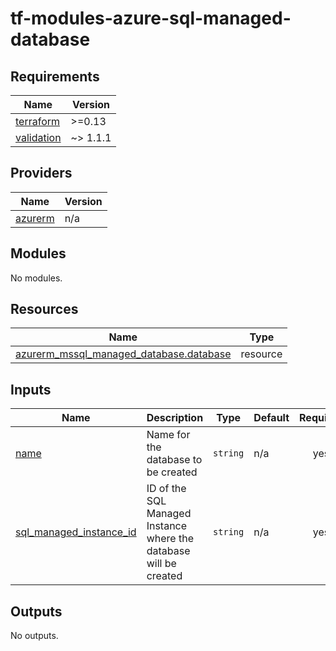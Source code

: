 # tf-modules-azure-sql-managed-database
<!-- BEGIN_TF_DOCS -->
## Requirements

| Name | Version |
|------|---------|
| <a name="requirement_terraform"></a> [terraform](#requirement\_terraform) | >=0.13 |
| <a name="requirement_validation"></a> [validation](#requirement\_validation) | ~> 1.1.1 |

## Providers

| Name | Version |
|------|---------|
| <a name="provider_azurerm"></a> [azurerm](#provider\_azurerm) | n/a |

## Modules

No modules.

## Resources

| Name | Type |
|------|------|
| [azurerm_mssql_managed_database.database](https://registry.terraform.io/providers/hashicorp/azurerm/latest/docs/resources/mssql_managed_database) | resource |

## Inputs

| Name | Description | Type | Default | Required |
|------|-------------|------|---------|:--------:|
| <a name="input_name"></a> [name](#input\_name) | Name for the database to be created | `string` | n/a | yes |
| <a name="input_sql_managed_instance_id"></a> [sql\_managed\_instance\_id](#input\_sql\_managed\_instance\_id) | ID of the SQL Managed Instance where the database will be created | `string` | n/a | yes |

## Outputs

No outputs.
<!-- END_TF_DOCS -->